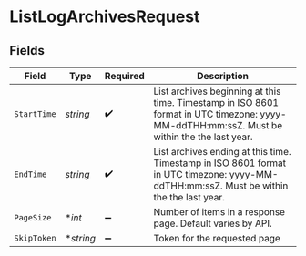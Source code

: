 # ListLogArchivesRequest


## Fields

| Field                                                                                                                                       | Type                                                                                                                                        | Required                                                                                                                                    | Description                                                                                                                                 |
| ------------------------------------------------------------------------------------------------------------------------------------------- | ------------------------------------------------------------------------------------------------------------------------------------------- | ------------------------------------------------------------------------------------------------------------------------------------------- | ------------------------------------------------------------------------------------------------------------------------------------------- |
| `StartTime`                                                                                                                                 | *string*                                                                                                                                    | :heavy_check_mark:                                                                                                                          | List archives beginning at this time. Timestamp in ISO 8601 format in UTC timezone: yyyy-MM-ddTHH:mm:ssZ. Must be within the the last year. |
| `EndTime`                                                                                                                                   | *string*                                                                                                                                    | :heavy_check_mark:                                                                                                                          | List archives ending at this time. Timestamp in ISO 8601 format in UTC timezone: yyyy-MM-ddTHH:mm:ssZ. Must be within the the last year.    |
| `PageSize`                                                                                                                                  | **int*                                                                                                                                      | :heavy_minus_sign:                                                                                                                          | Number of items in a response page. Default varies by API.                                                                                  |
| `SkipToken`                                                                                                                                 | **string*                                                                                                                                   | :heavy_minus_sign:                                                                                                                          | Token for the requested page                                                                                                                |